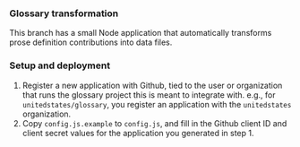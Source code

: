 ### Glossary transformation

This branch has a small Node application that automatically transforms prose definition contributions into data files.

### Setup and deployment

1. Register a new application with Github, tied to the user or organization that runs the glossary project this is meant to integrate with. e.g., for `unitedstates/glossary`, you register an application with the `unitedstates` organization.
2. Copy `config.js.example` to `config.js`, and fill in the Github client ID and client secret values for the application you generated in step 1.